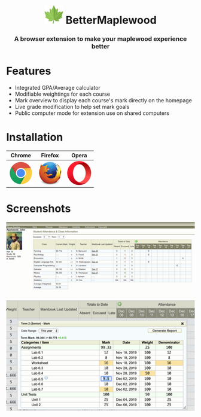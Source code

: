 <h1 align="center">
    <img src="/img/icon196.png" 
        height="50" width="50">
    BetterMaplewood <h3 align="center">A browser extension to make your maplewood experience better</h3>
</h1>

# Features
* Integrated GPA/Average calculator
* Modifiable weightings for each course
* Mark overview to display each course's mark directly on the homepage
* Live grade modification to help set mark goals
* Public computer mode for extension use on shared computers

# Installation

| Chrome | Firefox | Opera |
| --------------- | -------- | -------- |
[![Install - Chrome](img/chrome64.png)](https://chrome.google.com/webstore/detail/bettermaplewood/baonaojcjpfdamkoenmgolcojncppifc) | [![Install - Firefox](img/firefox64.png)](https://addons.mozilla.org/en-US/firefox/addon/bettermaplewood/) | [![Install - Opera](img/opera64.png)](https://addons.opera.com/en/extensions/details/bettermaplewood)

# Screenshots
![Sample of how a user account would look with the extension](screenshots/AvgCalc.png?raw=true)
![Sample of the live markbook modifier](screenshots/LiveMarkbook.png?raw=true)
